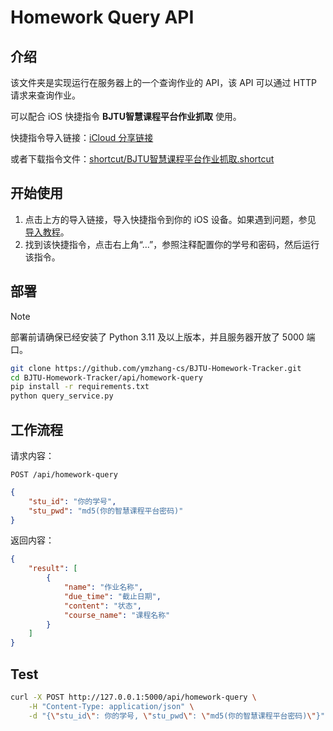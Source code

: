 # Homework Query API

## 介绍

该文件夹是实现运行在服务器上的一个查询作业的 API，该 API 可以通过 HTTP 请求来查询作业。

可以配合 iOS 快捷指令 **BJTU智慧课程平台作业抓取** 使用。

快捷指令导入链接：[iCloud 分享链接](https://www.icloud.com/shortcuts/f05b8d5d878340058750b00cbbf001dc)

或者下载指令文件：[shortcut/BJTU智慧课程平台作业抓取.shortcut](./shortcut/BJTU智慧课程平台作业抓取.shortcut)

## 开始使用

1. 点击上方的导入链接，导入快捷指令到你的 iOS 设备。如果遇到问题，参见 [导入教程](https://www.rcuts.com/382.html)。
2. 找到该快捷指令，点击右上角“…”，参照注释配置你的学号和密码，然后运行该指令。

## 部署

> [!NOTE]
> 部署前请确保已经安装了 Python 3.11 及以上版本，并且服务器开放了 5000 端口。

```bash
git clone https://github.com/ymzhang-cs/BJTU-Homework-Tracker.git
cd BJTU-Homework-Tracker/api/homework-query
pip install -r requirements.txt
python query_service.py
```

## 工作流程

请求内容：

`POST /api/homework-query`

```json
{
    "stu_id": "你的学号",
    "stu_pwd": "md5(你的智慧课程平台密码)"
}
```

返回内容：

```json
{
    "result": [
        {
            "name": "作业名称",
            "due_time": "截止日期",
            "content": "状态",
            "course_name": "课程名称"
        }
    ]
}
```

## Test

```bash
curl -X POST http://127.0.0.1:5000/api/homework-query \
    -H "Content-Type: application/json" \
    -d "{\"stu_id\": 你的学号, \"stu_pwd\": \"md5(你的智慧课程平台密码)\"}"
```
